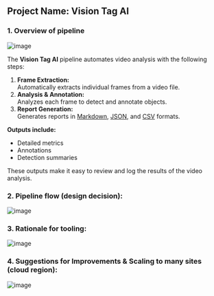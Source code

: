 
## Project Name: Vision Tag AI

### 1. Overview of pipeline

![image](https://github.com/user-attachments/assets/279a5d3c-144b-4a4b-911a-2ebea9568a97)

The **Vision Tag AI** pipeline automates video analysis with the following steps:

1. **Frame Extraction:**  
   Automatically extracts individual frames from a video file.
2. **Analysis & Annotation:**  
   Analyzes each frame to detect and annotate objects.
3. **Report Generation:**  
   Generates reports in [Markdown](https://github.com/aarunibhugul/video_pretagging_yolo/blob/main/output/pipeline_report.md), [JSON](https://github.com/aarunibhugul/video_pretagging_yolo/blob/main/output/detections.json), and [CSV](https://github.com/aarunibhugul/video_pretagging_yolo/blob/main/output/pipeline_metrics_log.csv) formats.

**Outputs include:**  
- Detailed metrics  
- Annotations  
- Detection summaries  

These outputs make it easy to review and log the results of the video analysis.

### 2. Pipeline flow (design decision):

![image](https://github.com/user-attachments/assets/b68a55ff-692d-4eb2-81ab-5ac5a35b3d1b)

### 3. Rationale for tooling:

![image](https://github.com/user-attachments/assets/dcb37f64-a664-4587-b068-7eed22708770)

### 4. Suggestions for Improvements & Scaling to many sites (cloud region):

![image](https://github.com/user-attachments/assets/e630155b-90ef-407a-a2cd-53ab408d4088)




